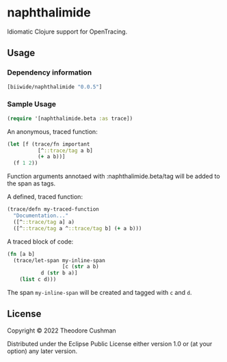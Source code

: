 # naphthalimide

Idiomatic Clojure support for OpenTracing.

## Usage

### Dependency information

```clojure
[biiwide/naphthalimide "0.0.5"]
```

### Sample Usage

```clojure
(require '[naphthalimide.beta :as trace])
```

An anonymous, traced function:

```clojure
(let [f (trace/fn important
          [^::trace/tag a b]
          (+ a b))]
  (f 1 2))
```

Function arguments annotaed with :naphthalimide.beta/tag will be
added to the span as tags.

A defined, traced function:

```clojure
(trace/defn my-traced-function
  "Documentation..."
  ([^::trace/tag a] a)
  ([^::trace/tag a ^::trace/tag b] (+ a b)))
```

A traced block of code:

```clojure
(fn [a b]
  (trace/let-span my-inline-span
                  [c (str a b)
		   d (str b a)]
    (list c d)))
```

The span `my-inline-span` will be created and tagged with `c` and `d`.


## License

Copyright © 2022 Theodore Cushman

Distributed under the Eclipse Public License either version 1.0 or (at
your option) any later version.
